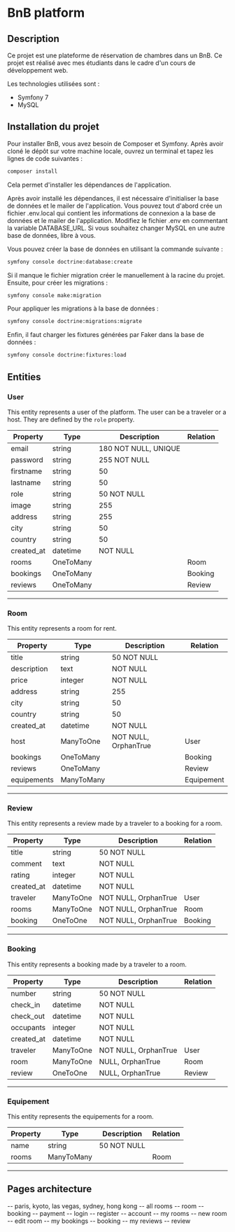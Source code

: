 # BnB platform

## Description

Ce projet est une plateforme de réservation de chambres dans un BnB.
Ce projet est réalisé avec mes étudiants dans le cadre d'un cours de développement web.

Les technologies utilisées sont :

- Symfony 7
- MySQL

## Installation du projet

Pour installer BnB, vous avez besoin de Composer et Symfony.
Après avoir cloné le dépôt sur votre machine locale, ouvrez un terminal et tapez les lignes de code suivantes :

```bash
composer install
```

Cela permet d'installer les dépendances de l'application.

Après avoir installé les dépendances, il est nécessaire d'initialiser la base de données et le mailer de l'application.
Vous pouvez tout d'abord crée un fichier .env.local qui contient les informations de connexion a la base de données et le mailer de l'application.
Modifiez le fichier .env en commentant la variable DATABASE_URL.
Si vous souhaitez changer MySQL en une autre base de données, libre à vous.

Vous pouvez créer la base de données en utilisant la commande suivante :

```bash
symfony console doctrine:database:create
```

Si il manque le fichier migration créer le manuellement à la racine du projet.
Ensuite, pour créer les migrations :

```bash
symfony console make:migration
```

Pour appliquer les migrations à la base de données :

```bash
symfony console doctrine:migrations:migrate
```

Enfin, il faut charger les fixtures générées par Faker dans la base de données :

```bash
symfony console doctrine:fixtures:load
```

## Entities

### User

This entity represents a user of the platform. The user can be a traveler or a host. They are defined by the `role` property.

| Property   | Type      | Description          | Relation |
| ---------- | --------- | -------------------- | -------- |
| email      | string    | 180 NOT NULL, UNIQUE |          |
| password   | string    | 255 NOT NULL         |          |
| firstname  | string    | 50                   |          |
| lastname   | string    | 50                   |          |
| role       | string    | 50 NOT NULL          |          |
| image      | string    | 255                  |          |
| address    | string    | 255                  |          |
| city       | string    | 50                   |          |
| country    | string    | 50                   |          |
| created_at | datetime  | NOT NULL             |          |
| rooms      | OneToMany |                      | Room     |
| bookings   | OneToMany |                      | Booking  |
| reviews    | OneToMany |                      | Review   |

---

### Room

This entity represents a room for rent.

| Property    | Type       | Description          | Relation  |
| ----------- | ---------- | -------------------- | --------- |
| title       | string     | 50 NOT NULL          |           |
| description | text       | NOT NULL             |           |
| price       | integer    | NOT NULL             |           |
| address     | string     | 255                  |           |
| city        | string     | 50                   |           |
| country     | string     | 50                   |           |
| created_at  | datetime   | NOT NULL             |           |
| host        | ManyToOne  | NOT NULL, OrphanTrue | User      |
| bookings    | OneToMany  |                      | Booking   |
| reviews     | OneToMany  |                      | Review    |
| equipements  | ManyToMany |                      | Equipement |

---

### Review

This entity represents a review made by a traveler to a booking for a room.

| Property   | Type      | Description          | Relation |
| ---------- | --------- | -------------------- | -------- |
| title      | string    | 50 NOT NULL          |          |
| comment    | text      | NOT NULL             |          |
| rating     | integer   | NOT NULL             |          |
| created_at | datetime  | NOT NULL             |          |
| traveler   | ManyToOne | NOT NULL, OrphanTrue | User     |
| rooms      | ManyToOne | NOT NULL, OrphanTrue | Room     |
| booking    | OneToOne  | NOT NULL, OrphanTrue | Booking  |

---

### Booking

This entity represents a booking made by a traveler to a room.

| Property   | Type      | Description          | Relation |
| ---------- | --------- | -------------------- | -------- |
| number     | string    | 50 NOT NULL          |          |
| check_in   | datetime  | NOT NULL             |          |
| check_out  | datetime  | NOT NULL             |          |
| occupants  | integer   | NOT NULL             |          |
| created_at | datetime  | NOT NULL             |          |
| traveler   | ManyToOne | NOT NULL, OrphanTrue | User     |
| room       | ManyToOne | NULL, OrphanTrue     | Room     |
| review     | OneToOne  | NULL, OrphanTrue     | Review   |

---

### Equipement

This entity represents the equipements for a room.

| Property | Type       | Description | Relation |
| -------- | ---------- | ----------- | -------- |
| name     | string     | 50 NOT NULL |          |
| rooms    | ManyToMany |             | Room     |

---

## Pages architecture

-- paris, kyoto, las vegas, sydney, hong kong
    -- all rooms
        -- room
            -- booking
                -- payment
-- login
-- register
-- account
    -- my rooms
        -- new room
        -- edit room
    -- my bookings
        -- booking
    -- my reviews
        -- review
